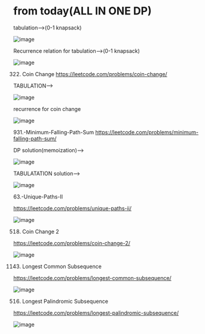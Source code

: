 # from today(ALL IN ONE DP)

tabulation-->(0-1  knapsack)


![image](https://user-images.githubusercontent.com/102652030/174437745-078779ae-8992-4b38-b46e-49188777dec2.png)

Recurrence relation for tabulation-->(0-1  knapsack)

![image](https://user-images.githubusercontent.com/102652030/174437791-21fb1e28-fc40-45e2-8309-b987ddc3b95a.png)

322. Coin Change
https://leetcode.com/problems/coin-change/

TABULATION-->

![image](https://user-images.githubusercontent.com/102652030/174452364-76ef129e-5898-4986-b49b-dd04b1af95ff.png)


recurrence for coin change

![image](https://user-images.githubusercontent.com/102652030/174452387-26f6d4bd-7858-4ace-a946-63c13499b670.png)

931.-Minimum-Falling-Path-Sum
https://leetcode.com/problems/minimum-falling-path-sum/

DP solution(memoization)-->

![image](https://user-images.githubusercontent.com/102652030/174452571-cc051a71-4498-4316-9669-b6680c942989.png)


TABULATATION solution-->

![image](https://user-images.githubusercontent.com/102652030/174452559-ae2dda24-c5e3-4947-9241-470848023009.png)

63.-Unique-Paths-II

https://leetcode.com/problems/unique-paths-ii/

![image](https://user-images.githubusercontent.com/102652030/174452619-6a51d5b4-6621-491f-b166-03725c61d015.png)

518. Coin Change 2

https://leetcode.com/problems/coin-change-2/

![image](https://user-images.githubusercontent.com/102652030/174469330-5a5748f9-c166-4dfa-a132-63e321cbc8b9.png)

1143. Longest Common Subsequence

https://leetcode.com/problems/longest-common-subsequence/

![image](https://user-images.githubusercontent.com/102652030/174541174-5426a4e7-baff-4471-8586-2db842926755.png)

516. Longest Palindromic Subsequence

https://leetcode.com/problems/longest-palindromic-subsequence/

![image](https://user-images.githubusercontent.com/102652030/174611814-8f63debe-baa1-4b14-ac7f-b30241bb9543.png)

